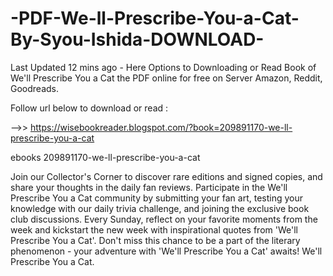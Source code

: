# -PDF-We-ll-Prescribe-You-a-Cat-By-Syou-Ishida-DOWNLOAD-
Last Updated 12 mins ago - Here Options to Downloading or Read Book of We'll Prescribe You a Cat the PDF online for free on Server Amazon, Reddit, Goodreads.
 
Follow url below to download or read :
 
-->> https://wisebookreader.blogspot.com/?book=209891170-we-ll-prescribe-you-a-cat
 
ebooks 209891170-we-ll-prescribe-you-a-cat
 
Join our Collector's Corner to discover rare editions and signed copies, and share your thoughts in the daily fan reviews.
Participate in the We'll Prescribe You a Cat community by submitting your fan art, testing your knowledge with our daily trivia challenge, and joining the exclusive book club discussions.
Every Sunday, reflect on your favorite moments from the week and kickstart the new week with inspirational quotes from 'We'll Prescribe You a Cat'. Don't miss this chance to be a part of the literary phenomenon - your adventure with 'We'll Prescribe You a Cat' awaits! We'll Prescribe You a Cat.
